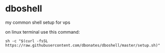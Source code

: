 # dboshell
my common shell setup for vps


on linux terminal use this command:

`sh -c "$(curl -fsSL https://raw.githubusercontent.com/dbonates/dboshell/master/setup.sh)"`
